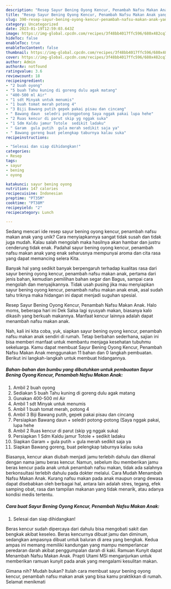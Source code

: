```yaml
---
description: "Resep Sayur Bening Oyong Kencur, Penambah Nafsu Makan Anak yang Enak"
title: "Resep Sayur Bening Oyong Kencur, Penambah Nafsu Makan Anak yang Enak"
slug: 390-resep-sayur-bening-oyong-kencur-penambah-nafsu-makan-anak-yang-enak
category: Uncategorized
date: 2023-01-19T12:59:03.643Z
image: https://img-global.cpcdn.com/recipes/3f48bb4017ffc596/680x482cq70/sayur-bening-oyong-kencur-penambah-nafsu-makan-anak-foto-resep-utama.jpg
hideToc: false
enableToc: true
enableTocContent: false
thumbnail: https://img-global.cpcdn.com/recipes/3f48bb4017ffc596/680x482cq70/sayur-bening-oyong-kencur-penambah-nafsu-makan-anak-foto-resep-utama.jpg
cover: https://img-global.cpcdn.com/recipes/3f48bb4017ffc596/680x482cq70/sayur-bening-oyong-kencur-penambah-nafsu-makan-anak-foto-resep-utama.jpg
author: Admin
authorAv: notfound
ratingvalue: 3.6
reviewcount: 18
recipeingredient:
- "2 buah oyong"
- "5 buah Tahu kuning di goreng dulu agak matang"
- "400-500 ml Air"
- "1 sdt Minyak untuk menumis"
- "1 buah tomat merah potong 4"
- "3 Biji Bawang putih gepek pakai pisau dan cincang"
- " Bawang daun  seledri potongpotong Saya nggak pakai lupa hehe"
- "2 Ruas kencur di parut skip yg nggak suka"
- "1 Sdm Kaldu jamur Totole  sedikit ladaku"
- " Garam  gula putih  gula merah sedikit saja ya"
- " Bawang goreng buat pelengkap taburnya kalau suka"
recipeinstructions:

- "Selesai dan siap dihidangkan!"
categories:
- Resep
tags:
- sayur
- bening
- oyong

katakunci: sayur bening oyong 
nutrition: 147 calories
recipecuisine: Indonesian
preptime: "PT35M"
cooktime: "PT38M"
recipeyield: "2"
recipecategory: Lunch

---
```





Sedang mencari ide resep sayur bening oyong kencur, penambah nafsu makan anak yang unik? Cara menyiapkannya sangat tidak susah dan tidak juga mudah. Kalau salah mengolah maka hasilnya akan hambar dan justru cenderung tidak enak. Padahal sayur bening oyong kencur, penambah nafsu makan anak yang enak seharusnya mempunyai aroma dan cita rasa yang dapat memancing selera Kita.





Banyak hal yang sedikit banyak berpengaruh terhadap kualitas rasa dari sayur bening oyong kencur, penambah nafsu makan anak, pertama dari jenis bahan, kemudian pemilihan bahan segar dan Bagus, sampai cara mengolah dan menyajikannya. Tidak usah pusing jika mau menyiapkan sayur bening oyong kencur, penambah nafsu makan anak enak,      asal sudah tahu triknya maka hidangan ini dapat menjadi suguhan spesial.














Resep Sayur Bening Oyong Kencur, Penambah Nafsu Makan Anak. Halo moms, beberapa hari ini Dek Salsa lagi syusyah makan, biasanya kalo dikasih yang berkuah makannya. Manfaat kencur lainnya adalah dapat menambah nafsu makan anak.






Nah, kali ini kita coba, yuk, siapkan sayur bening oyong kencur, penambah nafsu makan anak sendiri di rumah. Tetap berbahan sederhana, sajian ini bisa memberi manfaat untuk membantu menjaga kesehatan tubuhmu sekeluarga. Kamu dapat membuat Sayur Bening Oyong Kencur, Penambah Nafsu Makan Anak menggunakan 11 bahan dan 0 langkah pembuatan. Berikut ini langkah-langkah untuk membuat hidangannya.

<!--inarticleads1-->

##### Bahan-bahan dan bumbu yang dibutuhkan untuk pembuatan Sayur Bening Oyong Kencur, Penambah Nafsu Makan Anak:

1. Ambil 2 buah oyong
1. Sediakan 5 buah Tahu kuning di goreng dulu agak matang
1. Gunakan 400-500 ml Air
1. Ambil 1 sdt Minyak untuk menumis
1. Ambil 1 buah tomat merah, potong 4
1. Ambil 3 Biji Bawang putih, gepek pakai pisau dan cincang
1. Persiapkan  Bawang daun + seledri potong-potong (Saya nggak pakai, lupa hehe
1. Ambil 2 Ruas kencur di parut (skip yg nggak suka)
1. Persiapkan 1 Sdm Kaldu jamur Totole + sedikit ladaku
1. Siapkan  Garam + gula putih + gula merah sedikit saja ya
1. Siapkan  Bawang goreng, buat pelengkap taburnya kalau suka


Biasanya, kencur akan diubah menjadi jamu terlebih dahulu dan dikenal dengan nama jamu beras kencur. Namun, sebelum ibu memberikan jamu beras kencur pada anak untuk penambah nafsu makan, tidak ada salahnya berkonsultasi terlebih dahulu pada dokter melalui. Cara Mudah Menambah Nafsu Makan Anak. Kurang nafsu makan pada anak maupun orang dewasa dapat disebabkan oleh berbagai hal, antara lain adalah stres, tegang, efek samping obat, rasa dan tampilan makanan yang tidak menarik, atau adanya kondisi medis tertentu. 

<!--inarticleads2-->

##### Cara buat Sayur Bening Oyong Kencur, Penambah Nafsu Makan Anak:


1. Selesai dan siap dihidangkan!

Beras kencur sudah dipercaya dari dahulu bisa mengobati sakit dan bengkak akibat keseleo. Beras kencurnya dibuat jamu dan diminum, sedangkan ampasnya dibuat untuk baluran di area yang bengkak. Kedua ampas ini memang memiliki kandungan yang mampu memperlancar peredaran darah akibat penggumpalan darah di kaki. Ramuan Kunyit dapat Menambah Nafsu Makan Anak. Prapti Utami MSi menganjurkan untuk memberikan ramuan kunyit pada anak yang mengalami kesulitan makan. 

Gimana nih? Mudah bukan? Itulah cara membuat sayur bening oyong kencur, penambah nafsu makan anak yang bisa kamu praktikkan di rumah. Selamat menikmati
